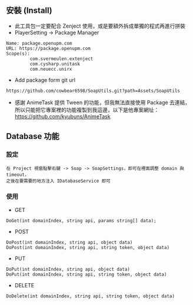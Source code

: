 ## 安裝 (Install)

- 此工具包一定要配合 Zenject 使用，或是要額外拆成單獨的程式再進行拼裝
- PlayerSetting -> Package Manager
```
Name: package.openupm.com
URL: https://package.openupm.com
Scope(s): 
         com.svermeulen.extenject
         com.cysharp.unitask
         com.neuecc.unirx
```
- Add package form git url
```
https://github.com/cowbear6598/SoapUtils.git?path=Assets/SoapUtils
```

- 感謝 AnimeTask 提供 Tween 的功能，但我無法直接使用 Package 去連結，所以只能把它專案裡的功能複製到我這邊，以下是他專案網址：<https://github.com/kyubuns/AnimeTask>

## Database 功能

### 設定

```
在 Project 視窗點擊右鍵 -> Soap -> SoapSettings，即可在裡面調整 domain 與 timeout，
之後在要需要的地方注入 IDatabaseService 即可
```

### 使用
- GET

```
DoGet(int domainIndex, string api, params string[] data);
```

- POST

```
DoPost(int domainIndex, string api, object data)
DoPost(int domainIndex, string api, string token, object data)
```

- PUT

```
DoPut(int domainIndex, string api, object data)
DoPut(int domainIndex, string api, string token, object data)
```

- DELETE

```
DoDelete(int domainIndex, string api, string token, object data)
```